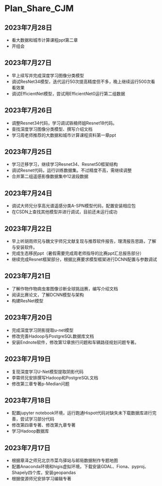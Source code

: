 # Plan_Share_CJM
## 2023年7月28日
- 看大数据和城市计算课程ppt第二章
- 开组会

## 2023年7月27日
- 早上续写并完成深度学习图像分类模型
- 调试ResNet34模型，迭代运行50次提高精度但不多，晚上继续运行500次看看效果
- 调试EfficientNet模型，尝试用EfficientNet0运行第二组数据

## 2023年7月26日
- 调整Resnet34代码，学习调试轶楠师姐Resnet18代码。
- 查找深度学习图像分类模型、撰写介绍文档
- 学习周老师推荐的大数据和城市计算课程资料第一章ppt

## 2023年7月25日
- 学习迁移学习，继续学习Resnet34、Resnet50框架结构
- 调试Resnet代码，运行训练数据集。不过精度不高，需继续调整
- 合并第二组遥感影像数据集中12波段数据

## 2023年7月24日
- 调试大师兄分享高光谱遥感分类A-SPN模型代码，配置安装相应包
- 在CSDN上查找其他模型并进行调试，目前还未运行成功

## 2023年7月22日
- 早上听胡雨师兄与魏文宇师兄文献复现与推荐软件报告，理清报告思路，了解与安装软件。
- 完成生态移民ppt（暑假需要完成周老师指导的比赛ppt汇总报告部分）
- 继续完成Resnet框架部分，根据比赛要求模型框架进行DCNN配置与参数调试

## 2023年7月21日
- 了解作物作物病虫害图像诊断全球挑战赛，编写介绍文档
- 阅读比赛论文，了解DCNN模型与架构
- 构建ResNet模型
  
## 2023年7月20日
- 完成深度学习阴影提取u-net模型
- 修改完善Hadoop与PostgreSQL数据库文档
- 安装Endnote软件，修改第12章旅行问题和车辆路径规划问题专著。

## 2023年7月19日
- 复现深度学习U-Net模型提取阴影代码
- 李霄师兄安排撰写Hadoop和PostgreSQL文档
- 修改第三章专著p-Median问题

## 2023年7月18日
- 配置jupyter notebook环境，运行跑通Hispot代码对缺失未下载数据库进行完善，尝试学习部分代码
- 修改第四章专著、修改第九章专著
- 学习Hadoop数据库

## 2023年7月17日
- 根据章泽之师兄北京市菜鸟驿站与邮局数据制作专题地图
- 配置Anaconda环境和higis虚拟环境，下载安装GDAL、Fiona、pyproj、Shapely四个库，安装geopandas
- 根据俊源师兄安排学习编辑专著

